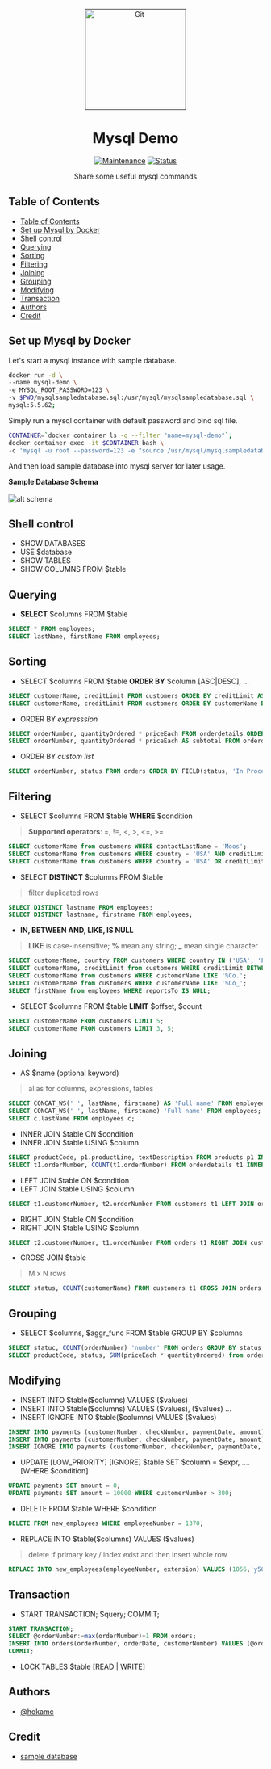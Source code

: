 <p align="center">
  <a href="" rel="noopener">
 <img src="https://upload.wikimedia.org/wikipedia/zh/thumb/6/62/MySQL.svg/2560px-MySQL.svg.png"  width="200" alt="Git"></a>
</p>
<h1 align="center">Mysql Demo</h1>

<div align="center">

[![Maintenance](https://img.shields.io/badge/Maintained%3F-yes-green.svg)]()
[![Status](https://img.shields.io/badge/status-active-success.svg)]()

</div>

<p align="center"> Share some useful mysql commands
    <br> 
</p>

## Table of Contents

- [Table of Contents](#table-of-contents)
- [Set up Mysql by Docker](#set-up-mysql-by-docker)
- [Shell control](#shell-control)
- [Querying](#querying)
- [Sorting](#sorting)
- [Filtering](#filtering)
- [Joining](#joining)
- [Grouping](#grouping)
- [Modifying](#modifying)
- [Transaction](#transaction)
- [Authors](#authors)
- [Credit](#credit)

## Set up Mysql by Docker

Let's start a mysql instance with sample database.

```bash
docker run -d \
--name mysql-demo \
-e MYSQL_ROOT_PASSWORD=123 \
-v $PWD/mysqlsampledatabase.sql:/usr/mysql/mysqlsampledatabase.sql \
mysql:5.5.62;
```
Simply run a mysql container with default password and bind sql file.

```bash
CONTAINER=`docker container ls -q --filter "name=mysql-demo"`;
docker container exec -it $CONTAINER bash \
-c 'mysql -u root --password=123 -e "source /usr/mysql/mysqlsampledatabase.sql"';
```
And then load sample database into mysql server for later usage.

**Sample Database Schema**<br><br>
![alt schema](https://sp.mysqltutorial.org/wp-content/uploads/2009/12/MySQL-Sample-Database-Schema.png)

## Shell control

- SHOW DATABASES
- USE $database
- SHOW TABLES
- SHOW COLUMNS FROM $table

## Querying

- **SELECT** $columns FROM $table
```sql
SELECT * FROM employees;
SELECT lastName, firstName FROM employees;
```

## Sorting

- SELECT $columns FROM $table **ORDER BY** $column [ASC|DESC], ...
```sql
SELECT customerName, creditLimit FROM customers ORDER BY creditLimit ASC;
SELECT customerName, creditLimit FROM customers ORDER BY customerName DESC, creditLimit ASC;
```

- ORDER BY *expresssion*
```sql
SELECT orderNumber, quantityOrdered * priceEach FROM orderdetails ORDER BY quantityOrdered * priceEach DESC;
SELECT orderNumber, quantityOrdered * priceEach AS subtotal FROM orderdetails ORDER BY subtotal DESC;
```

- ORDER BY *custom list*
```sql
SELECT orderNumber, status FROM orders ORDER BY FIELD(status, 'In Process', 'On Hold') DESC;
```

## Filtering

- SELECT $columns FROM $table **WHERE** $condition
> **Supported operators**: =, !=, <, >, <=, >=
```sql
SELECT customerName from customers WHERE contactLastName = 'Moos';
SELECT customerName from customers WHERE country = 'USA' AND creditLimit > 10000;
SELECT customerName from customers WHERE country = 'USA' OR creditLimit < 10000;
```

- SELECT **DISTINCT** $columns FROM $table
> filter duplicated rows
```sql
SELECT DISTINCT lastname FROM employees;
SELECT DISTINCT lastname, firstname FROM employees;
```

- **IN, BETWEEN AND, LIKE, IS NULL**
> **LIKE** is case-insensitive; **%** mean any string; **_** mean single character
```sql
SELECT customerName, country FROM customers WHERE country IN ('USA', 'FRANCE');
SELECT customerName, creditLimit from customers WHERE creditLimit BETWEEN 10000 AND 20000;
SELECT customerName from customers WHERE customerName LIKE '%Co.';
SELECT customerName from customers WHERE customerName LIKE '%Co_';
SELECT firstName from employees WHERE reportsTo IS NULL;
```

- SELECT $columns FROM $table **LIMIT** $offset, $count
```sql
SELECT customerName FROM customers LIMIT 5;
SELECT customerName FROM customers LIMIT 3, 5;
```

## Joining

- AS $name (optional keyword)
> alias for columns, expressions, tables
```sql
SELECT CONCAT_WS(' ', lastName, firstname) AS 'Full name' FROM employees;
SELECT CONCAT_WS(' ', lastName, firstname) 'Full name' FROM employees;
SELECT c.lastName FROM employees c;
```

- INNER JOIN $table ON $condition
- INNER JOIN $table USING $column
```sql
SELECT productCode, p1.productLine, textDescription FROM products p1 INNER JOIN productlines p2 ON p1.productline = p2.productline;
SELECT t1.orderNumber, COUNT(t1.orderNumber) FROM orderdetails t1 INNER JOIN orders t2 ON t1.orderNumber = t2.orderNumber GROUP BY orderNumber;
```

- LEFT JOIN $table ON $condition
- LEFT JOIN $table USING $column
```sql
SELECT t1.customerNumber, t2.orderNumber FROM customers t1 LEFT JOIN orders t2 ON t1.customerNumber = t2.customerNumber;
```

- RIGHT JOIN $table ON $condition
- RIGHT JOIN $table USING $column
```sql
SELECT t2.customerNumber, t1.orderNumber FROM orders t1 RIGHT JOIN customers t2 ON t1.customerNumber = t2.customerNumber;
```

- CROSS JOIN $table
> M x N rows
```sql
SELECT status, COUNT(customerName) FROM customers t1 CROSS JOIN orders t2 GROUP BY status;
```

## Grouping

- SELECT $columns, $aggr_func FROM $table GROUP BY $columns
```sql
SELECT statuc, COUNT(orderNumber) 'number' FROM orders GROUP BY status;
SELECT productCode, status, SUM(priceEach * quantityOrdered) from orders INNER JOIN orderdetails USING (orderNumber) GROUP BY productCode, status;
```

## Modifying

- INSERT INTO \$table(\$columns) VALUES ($values)
- INSERT INTO \$table(\$columns) VALUES (\$values), ($values) ...
- INSERT IGNORE INTO \$table(\$columns) VALUES ($values)
```sql
INSERT INTO payments (customerNumber, checkNumber, paymentDate, amount) VALUES (496, 'abc', '2000-10-20', 10000);
INSERT INTO payments (customerNumber, checkNumber, paymentDate, amount) VALUES (496, 'abc1', '2000-10-20', 10001), (496, 'abc2', '2000-10-20', 10002), (496, 'abc3', '2000-10-20', 10003);
INSERT IGNORE INTO payments (customerNumber, checkNumber, paymentDate, amount) VALUES (496, 'abc', '2000-10-20', 10000);
```

- UPDATE [LOW_PRIORITY] [IGNORE] $table SET $column = $expr, .... [WHERE $condition]
```sql
UPDATE payments SET amount = 0;
UPDATE payments SET amount = 10000 WHERE customerNumber > 300;
```

- DELETE FROM $table WHERE $condition
```sql
DELETE FROM new_employees WHERE employeeNumber = 1370;
```

- REPLACE INTO \$table(\$columns) VALUES ($values)
> delete if primary key / index exist and then insert whole row
```sql
REPLACE INTO new_employees(employeeNumber, extension) VALUES (1056,'y5000');
```

## Transaction

- START TRANSACTION; $query; COMMIT;
```sql
START TRANSACTION;
SELECT @orderNumber:=max(orderNumber)+1 FROM orders;
INSERT INTO orders(orderNumber, orderDate, customerNumber) VALUES (@orderNumber, '2001-01-31', 363);
COMMIT;
```

- LOCK TABLES $table [READ | WRITE]

## Authors

- [@hokamc](https://github.com/hokamc)

## Credit

- [sample database](https://www.mysqltutorial.org/mysql-sample-database.aspx)

